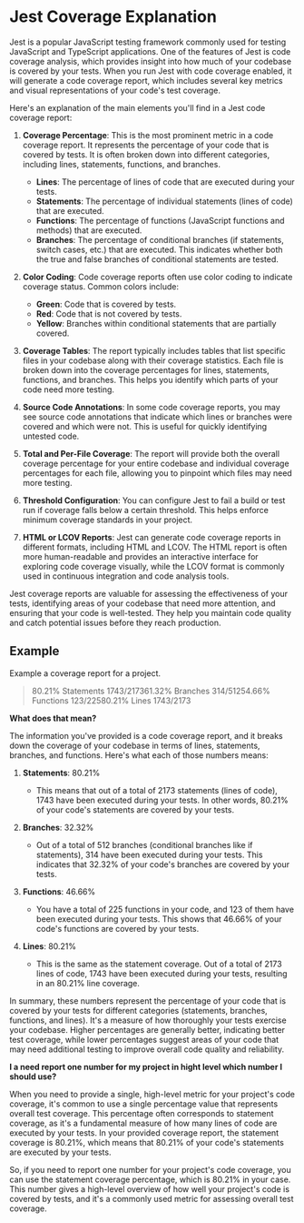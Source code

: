 # Jest Coverage Explanation

Jest is a popular JavaScript testing framework commonly used for testing JavaScript and TypeScript applications. One of the features of Jest is code coverage analysis, which provides insight into how much of your codebase is covered by your tests. When you run Jest with code coverage enabled, it will generate a code coverage report, which includes several key metrics and visual representations of your code's test coverage.

Here's an explanation of the main elements you'll find in a Jest code coverage report:

1. **Coverage Percentage**: This is the most prominent metric in a code coverage report. It represents the percentage of your code that is covered by tests. It is often broken down into different categories, including lines, statements, functions, and branches.

   - **Lines**: The percentage of lines of code that are executed during your tests.
   - **Statements**: The percentage of individual statements (lines of code) that are executed.
   - **Functions**: The percentage of functions (JavaScript functions and methods) that are executed.
   - **Branches**: The percentage of conditional branches (if statements, switch cases, etc.) that are executed. This indicates whether both the true and false branches of conditional statements are tested.

2. **Color Coding**: Code coverage reports often use color coding to indicate coverage status. Common colors include:
   - **Green**: Code that is covered by tests.
   - **Red**: Code that is not covered by tests.
   - **Yellow**: Branches within conditional statements that are partially covered.

3. **Coverage Tables**: The report typically includes tables that list specific files in your codebase along with their coverage statistics. Each file is broken down into the coverage percentages for lines, statements, functions, and branches. This helps you identify which parts of your code need more testing.

4. **Source Code Annotations**: In some code coverage reports, you may see source code annotations that indicate which lines or branches were covered and which were not. This is useful for quickly identifying untested code.

5. **Total and Per-File Coverage**: The report will provide both the overall coverage percentage for your entire codebase and individual coverage percentages for each file, allowing you to pinpoint which files may need more testing.

6. **Threshold Configuration**: You can configure Jest to fail a build or test run if coverage falls below a certain threshold. This helps enforce minimum coverage standards in your project.

7. **HTML or LCOV Reports**: Jest can generate code coverage reports in different formats, including HTML and LCOV. The HTML report is often more human-readable and provides an interactive interface for exploring code coverage visually, while the LCOV format is commonly used in continuous integration and code analysis tools.

Jest coverage reports are valuable for assessing the effectiveness of your tests, identifying areas of your codebase that need more attention, and ensuring that your code is well-tested. They help you maintain code quality and catch potential issues before they reach production.

## Example

Example a coverage report for a project.

> 80.21% Statements 1743/217361.32% Branches 314/51254.66% Functions 123/22580.21% Lines 1743/2173

**What does that mean?**

The information you've provided is a code coverage report, and it breaks down the coverage of your codebase in terms of lines, statements, branches, and functions. Here's what each of those numbers means:

1. **Statements**: 80.21%
   - This means that out of a total of 2173 statements (lines of code), 1743 have been executed during your tests. In other words, 80.21% of your code's statements are covered by your tests.

2. **Branches**: 32.32%
   - Out of a total of 512 branches (conditional branches like if statements), 314 have been executed during your tests. This indicates that 32.32% of your code's branches are covered by your tests.

3. **Functions**: 46.66%
   - You have a total of 225 functions in your code, and 123 of them have been executed during your tests. This shows that 46.66% of your code's functions are covered by your tests.

4. **Lines**: 80.21%
   - This is the same as the statement coverage. Out of a total of 2173 lines of code, 1743 have been executed during your tests, resulting in an 80.21% line coverage.

In summary, these numbers represent the percentage of your code that is covered by your tests for different categories (statements, branches, functions, and lines). It's a measure of how thoroughly your tests exercise your codebase. Higher percentages are generally better, indicating better test coverage, while lower percentages suggest areas of your code that may need additional testing to improve overall code quality and reliability.

**I a need report one number for my project in hight level which number I should use?**

When you need to provide a single, high-level metric for your project's code coverage, it's common to use a single percentage value that represents overall test coverage. This percentage often corresponds to statement coverage, as it's a fundamental measure of how many lines of code are executed by your tests. In your provided coverage report, the statement coverage is 80.21%, which means that 80.21% of your code's statements are executed by your tests.

So, if you need to report one number for your project's code coverage, you can use the statement coverage percentage, which is 80.21% in your case. This number gives a high-level overview of how well your project's code is covered by tests, and it's a commonly used metric for assessing overall test coverage.


